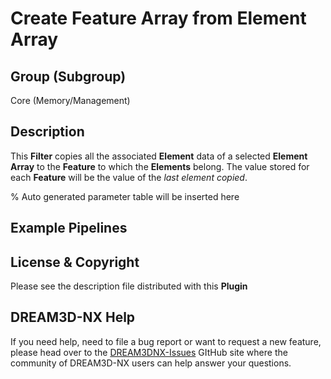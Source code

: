# Create Feature Array from Element Array

## Group (Subgroup)

Core (Memory/Management)

## Description

This **Filter** copies all the associated **Element** data of a selected **Element Array** to the **Feature** to which the **Elements** belong. The value stored for each **Feature** will be the value of the *last element copied*.

% Auto generated parameter table will be inserted here

## Example Pipelines

## License & Copyright

Please see the description file distributed with this **Plugin**

## DREAM3D-NX Help

If you need help, need to file a bug report or want to request a new feature, please head over to the [DREAM3DNX-Issues](https://github.com/BlueQuartzSoftware/DREAM3DNX-Issues/discussions) GItHub site where the community of DREAM3D-NX users can help answer your questions.
